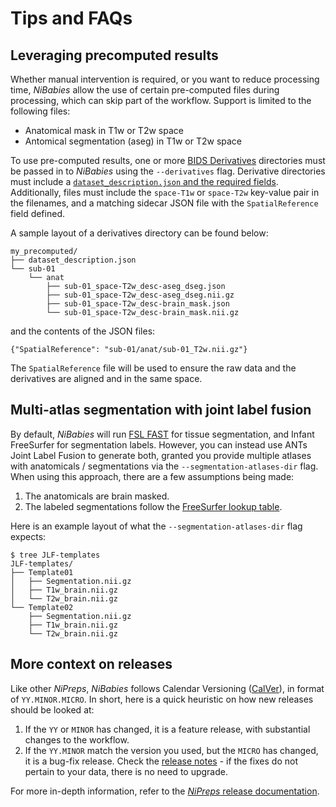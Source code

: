 # Tips and FAQs

## Leveraging precomputed results

Whether manual intervention is required, or you want to reduce processing time, *NiBabies* allow the use of certain pre-computed files during processing, which can skip part of the workflow.
Support is limited to the following files:
- Anatomical mask in T1w or T2w space
- Antomical segmentation (aseg) in T1w or T2w space

To use pre-computed results, one or more [BIDS Derivatives](https://bids-specification.readthedocs.io/en/stable/05-derivatives/01-introduction.html#bids-derivatives) directories must be passed in to *NiBabies* using the `--derivatives` flag.
Derivative directories must include a [`dataset_description.json` and the required fields](https://bids-specification.readthedocs.io/en/stable/03-modality-agnostic-files.html#derived-dataset-and-pipeline-description).
Additionally, files must include the `space-T1w` or `space-T2w` key-value pair in the filenames, and a matching sidecar JSON file with the `SpatialReference` field defined.

A sample layout of a derivatives directory can be found below:

```
my_precomputed/
├── dataset_description.json
└── sub-01
    └── anat
        ├── sub-01_space-T2w_desc-aseg_dseg.json
        ├── sub-01_space-T2w_desc-aseg_dseg.nii.gz
        ├── sub-01_space-T2w_desc-brain_mask.json
        └── sub-01_space-T2w_desc-brain_mask.nii.gz
```

and the contents of the JSON files:
```
{"SpatialReference": "sub-01/anat/sub-01_T2w.nii.gz"}
```

The `SpatialReference` file will be used to ensure the raw data and the derivatives are aligned and in the same space.

## Multi-atlas segmentation with joint label fusion

By default, *NiBabies* will run [FSL FAST](https://fsl.fmrib.ox.ac.uk/fsl/fslwiki/FAST) for tissue segmentation, and Infant FreeSurfer for segmentation labels.
However, you can instead use ANTs Joint Label Fusion to generate both, granted you provide multiple atlases with anatomicals / segmentations via the `--segmentation-atlases-dir` flag.
When using this approach, there are a few assumptions being made:
1. The anatomicals are brain masked.
1. The labeled segmentations follow the [FreeSurfer lookup table](https://surfer.nmr.mgh.harvard.edu/fswiki/FsTutorial/AnatomicalROI/FreeSurferColorLUT).

Here is an example layout of what the `--segmentation-atlases-dir` flag expects:

```
$ tree JLF-templates
JLF-templates/
├── Template01
│   ├── Segmentation.nii.gz
│   ├── T1w_brain.nii.gz
│   └── T2w_brain.nii.gz
└── Template02
    ├── Segmentation.nii.gz
    ├── T1w_brain.nii.gz
    └── T2w_brain.nii.gz
```

## More context on releases
Like other *NiPreps*, *NiBabies* follows Calendar Versioning ([CalVer](https://calver.org/)), in format of `YY.MINOR.MICRO`.
In short, here is a quick heuristic on how new releases should be looked at:
1. If the `YY` or `MINOR` has changed, it is a feature release, with substantial changes to the workflow.
1. If the `YY.MINOR` match the version you used, but the `MICRO` has changed, it is a bug-fix release.
Check the [release notes](https://github.com/nipreps/nibabies/releases) - if the fixes do not pertain to your data, there is no need to upgrade.

For more in-depth information, refer to the [*NiPreps* release documentation](https://www.nipreps.org/devs/releases/#principles).
